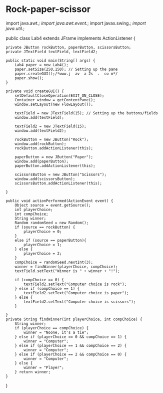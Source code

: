 # Rock-paper-scissor
import java.awt.*;
import java.awt.event.*;
import javax.swing.*;
import java.util.*;

public class Lab4 extends JFrame implements ActionListener {

    private JButton rockButton, paperButton, scissorsButton;
    private JTextField textField, textField2;

    public static void main(String[] args) {
        Lab4 paper = new Lab4();
        paper.setSize(250,150); // Setting up the pane
        paper.createGUI();/*www.j  av  a 2s  .  co m*/
        paper.show();
    }

    private void createGUI() {
        setDefaultCloseOperation(EXIT_ON_CLOSE);
        Container window = getContentPane();
        window.setLayout(new FlowLayout());

        textField = new JTextField(15); // Setting up the buttons/fields
        window.add(textField);

        textField2 = new JTextField(15);
        window.add(textField2);

        rockButton = new JButton("Rock");
        window.add(rockButton);
        rockButton.addActionListener(this);

        paperButton = new JButton("Paper");
        window.add(paperButton);
        paperButton.addActionListener(this);

        scissorsButton = new JButton("Scissors");
        window.add(scissorsButton);
        scissorsButton.addActionListener(this);

    }

    public void actionPerformed(ActionEvent event) {
        Object source = event.getSource();
        int playerChoice; 
        int compChoice;   
        String winner;
        Random randomSeed = new Random(); 
        if (source == rockButton) { 
            playerChoice = 0;
        }
        else if (source == paperButton){ 
            playerChoice = 1;
        } else {
            playerChoice = 2; 
        }
        compChoice = randomSeed.nextInt(3); 
        winner = findWinner(playerChoice, compChoice);
        textField.setText("Winner is " + winner + "!"); 

        if (compChoice == 0) { 
            textField2.setText("Computer choice is rock");
        } else if (compChoice == 1) {
            textField2.setText("Computer choice is paper");
        } else {
            textField2.setText("Computer choice is scissors");
        }

    }
    private String findWinner(int playerChoice, int compChoice) {
        String winner;
        if (playerChoice == compChoice) { 
            winner = "Noone, it's a tie";
        } else if (playerChoice == 0 && compChoice == 1) {
            winner = "Computer"; 
        } else if (playerChoice == 1 && compChoice == 2) {
            winner = "Computer"; 
        } else if (playerChoice == 2 && compChoice == 0) {
            winner = "Computer"; 
        } else {
            winner = "Player"; 
        } return winner; 
    }
}
